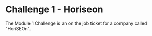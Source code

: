 # Challenge 1 - Horiseon

The Module 1 Challenge is an on the job ticket for a company called "HoriSEOn".